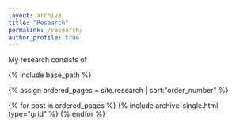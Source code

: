 ```yaml
---
layout: archive
title: "Research"
permalink: /research/
author_profile: true
---
```

My research consists of

{% include base_path %}

{% assign ordered_pages = site.research | sort:"order_number" %}

{% for post in ordered_pages %}
  {% include archive-single.html type="grid" %}
{% endfor %}